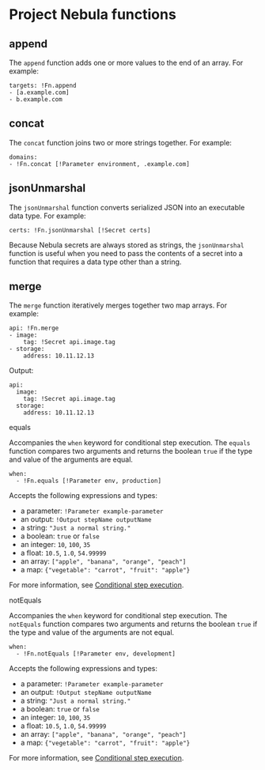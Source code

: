 # Project Nebula functions

## append

The `append` function adds one or more values to the end of an array. For example:

```
targets: !Fn.append 
- [a.example.com]
- b.example.com
```

## concat

The `concat` function joins two or more strings together. For example:

```
domains:
- !Fn.concat [!Parameter environment, .example.com]
```

## jsonUnmarshal

The `jsonUnmarshal` function converts serialized JSON into an executable data type. For example:

```
certs: !Fn.jsonUnmarshal [!Secret certs]
```

Because Nebula secrets are always stored as strings, the `jsonUnmarshal` function is useful when you need to pass the contents of a secret into a function that requires a data type other than a string.

## merge

The `merge` function iteratively merges together two map arrays. For example:

```
api: !Fn.merge
- image:
    tag: !Secret api.image.tag
- storage:
    address: 10.11.12.13
```

Output:

```
api:
  image:
    tag: !Secret api.image.tag
  storage:
    address: 10.11.12.13
```

equals

Accompanies the `when` keyword for conditional step execution. The `equals` function compares two arguments and returns the boolean `true` if the type and value of the arguments are equal.

```
when:
  - !Fn.equals [!Parameter env, production]
```

Accepts the following expressions and types:

-   a parameter: `!Parameter example-parameter`
-   an output: `!Output stepName outputName`
-   a string: `"Just a normal string."`
-   a boolean: `true` or `false`
-   an integer: `10`, `100`, `35`
-   a float: `10.5`, `1.0`, `54.99999`
-   an array: `["apple", "banana", "orange", "peach"]`
-   a map: `{"vegetable": "carrot", "fruit": "apple"}`

For more information, see [Conditional step execution](../using-workflows/conditionals.md).

notEquals

Accompanies the `when` keyword for conditional step execution. The `notEquals` function compares two arguments and returns the boolean `true` if the type and value of the arguments are not equal.

```
when:
  - !Fn.notEquals [!Parameter env, development]
```

Accepts the following expressions and types:

-   a parameter: `!Parameter example-parameter`
-   an output: `!Output stepName outputName`
-   a string: `"Just a normal string."`
-   a boolean: `true` or `false`
-   an integer: `10`, `100`, `35`
-   a float: `10.5`, `1.0`, `54.99999`
-   an array: `["apple", "banana", "orange", "peach"]`
-   a map: `{"vegetable": "carrot", "fruit": "apple"}`

For more information, see [Conditional step execution](../using-workflows/conditionals.md).

